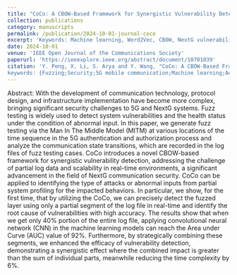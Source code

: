 ```yaml
---
title: "CoCo: A CBOW-Based Framework for Synergistic Vulnerability Detection in Partial and Discontinuous Logs for NextG Communications"
collection: publications
category: manuscripts
permalink: /publication/2024-10-01-journal-coco
excerpt: 'Keywords: Machine learning, Word2Vec, CBOW, NextG vulnerability detection, fuzz testing'
date: 2024-10-01
venue: 'IEEE Open Journal of the Communications Society'
paperurl: 'https://ieeexplore.ieee.org/abstract/document/10701039'
citation: 'Y. Peng, X. Li, S. Arya and Y. Wang, "CoCo: A CBOW-Based Framework for Synergistic Vulnerability Detection in Partial and Discontinuous Logs for NextG Communications," in IEEE Open Journal of the Communications Society, vol. 5, pp. 6381-6403, 2024, doi: 10.1109/OJCOMS.2024.3471709.
keywords: {Fuzzing;Security;5G mobile communication;Machine learning;Accuracy;Natural language processing;Scalability;Real-time systems;Internet of Things;Analytical models;Machine learning;Word2Vec;CBOW;NextG vulnerability detection;fuzz testing},'
---
```


Abstract: With the development of communication technology, protocol design, and infrastructure implementation have become more complex, bringing significant security challenges to 5G and NextG systems. Fuzz testing is widely used to detect system vulnerabilities and the health status under the condition of abnormal input. In this paper, we generate fuzz testing via the Man In The Middle Model (MITM) at various locations of the time sequence in the 5G authentication and authorization process and analyze the communication state transitions, which are recorded in the log files of fuzz testing cases. CoCo introduces a novel CBOW-based framework for synergistic vulnerability detection, addressing the challenge of partial log data and scalability in real-time environments, a significant advancement in the field of NextG communication security. CoCo can be applied to identifying the type of attacks or abnormal inputs from partial system profiling for the impacted behaviors. In particular, we show, for the first time, that by utilizing the CoCo, we can precisely detect the fuzzed layer using only a partial segment of the log file in real-time and identify the root cause of vulnerabilities with high accuracy. The results show that when we get only 40% portion of the entire log file, applying convolutional neural network (CNN) in the machine learning models can reach the Area under Curve (AUC) value of 92%. Furthermore, by strategically combining these segments, we enhanced the efficacy of vulnerability detection, demonstrating a synergistic effect where the combined impact is greater than the sum of individual parts, meanwhile reducing the time complexity by 6%.
